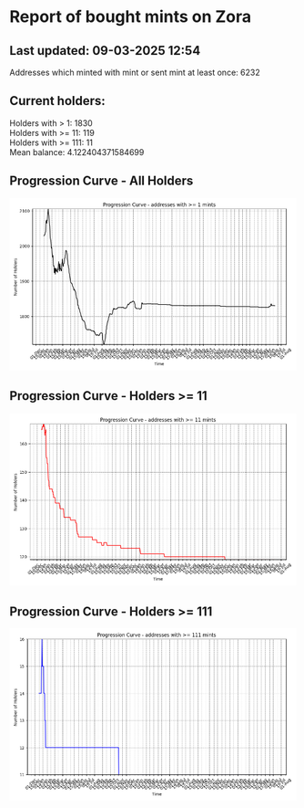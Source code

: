 # Report of bought mints on Zora
## Last updated: 09-03-2025 12:54
Addresses which minted with mint or sent mint at least once: 6232

## Current holders:
Holders with > 1: 1830  
Holders with >= 11: 119  
Holders with >= 111: 11  
Mean balance: 4.122404371584699  

## Progression Curve - All Holders
![addresses with >= 1 mint](progression_curve_all.png)
## Progression Curve - Holders >= 11
![addresses with >= 11 mints](progression_curve_gt_11.png)
## Progression Curve - Holders >= 111
![addresses with >= 111 mints](progression_curve_gt_111.png)
